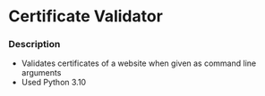 # Certificate Validator
### Description
- Validates certificates of a website when given as command line arguments
- Used Python 3.10
